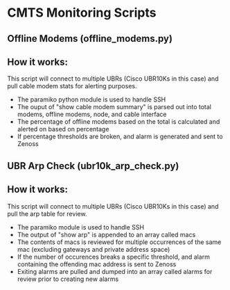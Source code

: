 # CMTS Monitoring Scripts

## Offline Modems (offline_modems.py)

## How it works:
This script will connect to multiple UBRs (Cisco UBR10Ks in this case) and pull cable modem stats for alerting purposes. 
- The paramiko python module is used to handle SSH
- The ouput of "show cable modem summary" is parsed out into total modems, offline modems, node, and cable interface
- The percentage of offline modems based on the total is calculated and alerted on based on percentage
- If percentage thresholds are broken, and alarm is generated and sent to Zenoss

## UBR Arp Check (ubr10k_arp_check.py)

## How it works:
This script will connect to multiple UBRs (Cisco UBR10Ks in this case) and pull the arp table for review.
- The paramiko module is used to handle SSH
- The output of "show arp" is appended to an array called macs
- The contents of macs is reviewed for multiple occurrences of the same mac (excluding gateways and private address space)
- If the number of occurences breaks a specific threshold, and alarm containing the offending mac address is sent to Zenoss
- Exiting alarms are pulled and dumped into an array called alarms for review prior to creating new alarms 
